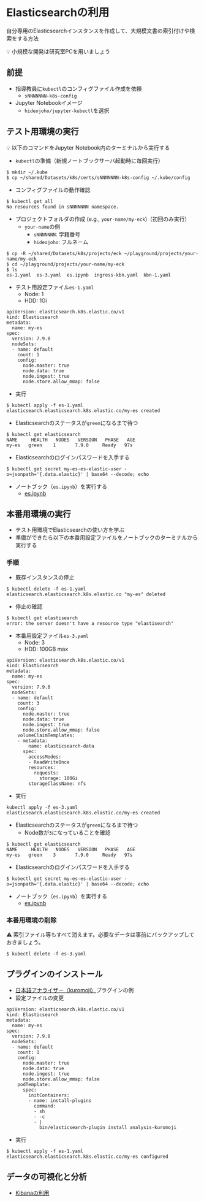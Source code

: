 # Elasticsearchの利用

自分専用のElasticsearchインスタンスを作成して、大規模文書の索引付けや検索をする方法

:bulb: 小規模な開発は研究室PCを用いましょう

## 前提

- 指導教員に`kubectl`のコンフィグファイル作成を依頼
  - `sNNNNNNN-k8s-config`
- Jupyter Notebookイメージ
  - `hideojoho/jupyter-kubectl`を選択

## テスト用環境の実行
:bulb: 以下のコマンドをJupyter Notebook内のターミナルから実行する

- `kubectl`の準備（新規ノートブックサーバ起動時に毎回実行）

```
$ mkdir ~/.kube
$ cp ~/shared/Datasets/k8s/certs/sNNNNNNN-k8s-config ~/.kube/config
```

- コンフィグファイルの動作確認
```
$ kubectl get all
No resources found in sNNNNNNN namespace.
```

- プロジェクトフォルダの作成 (e.g., `your-name/my-eck`)（初回のみ実行）
  - `your-name`の例
    - `sNNNNNNN`: 学籍番号
    - `hideojoho`: フルネーム

```
$ cp -R ~/shared/Datasets/k8s/projects/eck ~/playground/projects/your-name/my-eck
$ cd ~/playground/projects/your-name/my-eck
$ ls
es-1.yaml  es-3.yaml  es.ipynb  ingress-kbn.yaml  kbn-1.yaml
```

- テスト用設定ファイル`es-1.yaml`
  - Node: 1
  - HDD: 1Gi

```
apiVersion: elasticsearch.k8s.elastic.co/v1
kind: Elasticsearch
metadata:
  name: my-es
spec:
  version: 7.9.0
  nodeSets:
  - name: default
    count: 1
    config:
      node.master: true
      node.data: true
      node.ingest: true
      node.store.allow_mmap: false
```

- 実行

```
$ kubectl apply -f es-1.yaml
elasticsearch.elasticsearch.k8s.elastic.co/my-es created
```

- Elasticsearchのステータスが`green`になるまで待つ

```
$ kubectl get elasticsearch
NAME     HEALTH   NODES   VERSION   PHASE   AGE
my-es   green    1       7.9.0     Ready   97s
```

- Elasticsearchのログインパスワードを入手する

```
$ kubectl get secret my-es-es-elastic-user -o=jsonpath='{.data.elastic}' | base64 --decode; echo
```

- ノートブック（`es.ipynb`）を実行する
  - [es.ipynb](ipynb/es.ipynb)

## 本番用環境の実行

- テスト用環境でElasticsearchの使い方を学ぶ
- 準備ができたら以下の本番用設定ファイルをノートブックのターミナルから実行する

### 手順

- 既存インスタンスの停止

```
$ kubectl delete -f es-1.yaml
elasticsearch.elasticsearch.k8s.elastic.co "my-es" deleted
```

- 停止の確認

```
$ kubectl get elastisearch
error: the server doesn't have a resource type "elastisearch"
```

- 本番用設定ファイル`es-3.yaml`
  - Node: 3
  - HDD: 100GB max

```
apiVersion: elasticsearch.k8s.elastic.co/v1
kind: Elasticsearch
metadata:
  name: my-es
spec:
  version: 7.9.0
  nodeSets:
  - name: default
    count: 3
    config:
      node.master: true
      node.data: true
      node.ingest: true
      node.store.allow_mmap: false
    volumeClaimTemplates:
    - metadata:
        name: elasticsearch-data
      spec:
        accessModes:
        - ReadWriteOnce
        resources:
          requests:
            storage: 100Gi
        storageClassName: nfs
```

- 実行

```
kubectl apply -f es-3.yaml
elasticsearch.elasticsearch.k8s.elastic.co/my-es created
```

- Elasticsearchのステータスが`green`になるまで待つ
  - Node数が`3`になっていることを確認

```
$ kubectl get elasticsearch
NAME     HEALTH   NODES   VERSION   PHASE   AGE
my-es   green    3       7.9.0     Ready   97s
```

- Elasticsearchのログインパスワードを入手する

```
$ kubectl get secret my-es-es-elastic-user -o=jsonpath='{.data.elastic}' | base64 --decode; echo
```

- ノートブック（`es.ipynb`）を実行する
  - [es.ipynb](ipynb/es.ipynb)


### 本番用環境の削除

:warning: 索引ファイル等もすべて消えます。必要なデータは事前にバックアップしておきましょう。

```
$ kubectl delete -f es-3.yaml
```

## プラグインのインストール

- [日本語アナライザー（kuromoji）](https://www.elastic.co/guide/en/elasticsearch/plugins/current/analysis-kuromoji.html)プラグインの例
- 設定ファイルの変更

```
apiVersion: elasticsearch.k8s.elastic.co/v1
kind: Elasticsearch
metadata:
  name: my-es
spec:
  version: 7.9.0
  nodeSets:
  - name: default
    count: 1
    config:
      node.master: true
      node.data: true
      node.ingest: true
      node.store.allow_mmap: false
    podTemplate:
      spec:
        initContainers:
        - name: install-plugins
          command:
          - sh
          - -c
          - |
            bin/elasticsearch-plugin install analysis-kuromoji
```

- 実行

```
$ kubectl apply -f es-1.yaml
elasticsearch.elasticsearch.k8s.elastic.co/my-es configured
```

## データの可視化と分析

- [Kibanaの利用](k8s-kibana.md)
